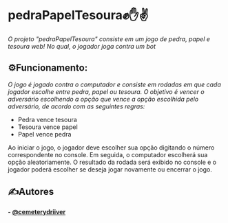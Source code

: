 # pedraPapelTesoura✊✋✌️
_O projeto "pedraPapelTesoura" consiste em um jogo de pedra, papel e tesoura web! No qual, o jogador joga contra um bot_

## ⚙️Funcionamento:
_O jogo é jogado contra o computador e consiste em rodadas em que cada jogador escolhe entre pedra, papel ou tesoura. O objetivo é vencer o adversário escolhendo a opção que vence a opção escolhida pelo adversário, de acordo com as seguintes regras:_
  - Pedra vence tesoura
  - Tesoura vence papel
  - Papel vence pedra
  
  Ao iniciar o jogo, o jogador deve escolher sua opção digitando o número correspondente no console. Em seguida, o computador escolherá sua opção aleatoriamente. O resultado da rodada será exibido no console e o jogador poderá escolher se deseja jogar novamente ou encerrar o jogo.

## ✍️Autores

__- [@cemeterydriiver](https://www.github.com/cemeterydriiver)__
